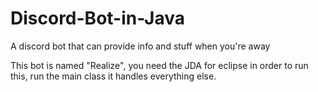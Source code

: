 # Discord-Bot-in-Java
A discord bot that can provide info and stuff when you're away

This bot is named "Realize", you need the JDA for eclipse in order to run this, run the main class it handles everything else.
